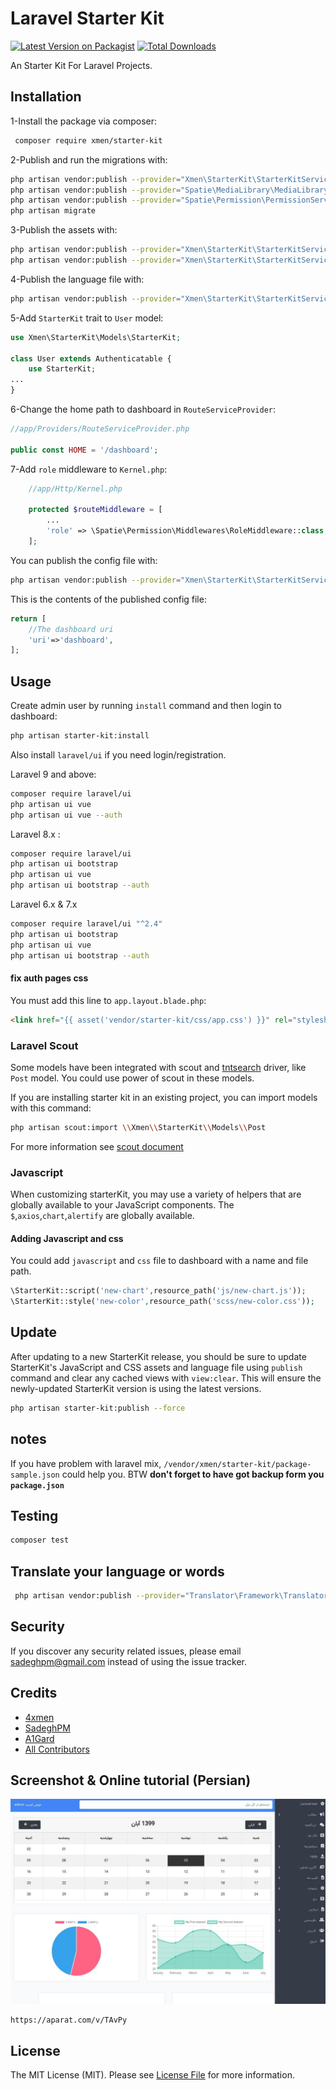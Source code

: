 # Laravel Starter Kit

[![Latest Version on Packagist](https://img.shields.io/packagist/v/xmen/starter-kit.svg?style=flat-square)](https://packagist.org/packages/xmen/starter-kit)
[![Total Downloads](https://img.shields.io/packagist/dt/xmen/starter-kit.svg?style=flat-square)](https://packagist.org/packages/xmen/starter-kit)


An Starter Kit For Laravel Projects.

## Installation

1-Install the package via composer:

```bash
 composer require xmen/starter-kit
```

2-Publish and run the migrations with:

```bash
php artisan vendor:publish --provider="Xmen\StarterKit\StarterKitServiceProvider" --tag="migrations"
php artisan vendor:publish --provider="Spatie\MediaLibrary\MediaLibraryServiceProvider" --tag="migrations"
php artisan vendor:publish --provider="Spatie\Permission\PermissionServiceProvider"
php artisan migrate
```

3-Publish the assets with:

```bash
php artisan vendor:publish --provider="Xmen\StarterKit\StarterKitServiceProvider" --tag="assets"
php artisan vendor:publish --provider="Xmen\StarterKit\StarterKitServiceProvider" --tag="fonts"
```

4-Publish the language file with:

```bash
php artisan vendor:publish --provider="Xmen\StarterKit\StarterKitServiceProvider" --tag="lang"
```

5-Add `StarterKit` trait to `User` model:
```php
use Xmen\StarterKit\Models\StarterKit;

class User extends Authenticatable {
    use StarterKit;
...
}
```

6-Change the home path to dashboard in `RouteServiceProvider`:
```php
//app/Providers/RouteServiceProvider.php

public const HOME = '/dashboard';
```

7-Add `role` middleware to `Kernel.php`:
```php
    //app/Http/Kernel.php

    protected $routeMiddleware = [
        ...
        'role' => \Spatie\Permission\Middlewares\RoleMiddleware::class,
    ];
```

You can publish the config file with:
```bash
php artisan vendor:publish --provider="Xmen\StarterKit\StarterKitServiceProvider" --tag="config"
```

This is the contents of the published config file:

```php
return [
    //The dashboard uri
    'uri'=>'dashboard',
];
```

## Usage

Create admin user by running `install` command and then login to dashboard:
```bash
php artisan starter-kit:install
```

Also install `laravel/ui` if you need login/registration.

Laravel 9 and above:

```bash
composer require laravel/ui
php artisan ui vue
php artisan ui vue --auth
```

Laravel 8.x :
```bash
composer require laravel/ui
php artisan ui bootstrap
php artisan ui vue
php artisan ui bootstrap --auth
```
Laravel 6.x & 7.x
```bash
composer require laravel/ui "^2.4"
php artisan ui bootstrap
php artisan ui vue
php artisan ui bootstrap --auth
```

#### fix auth pages css
You must add this line to `app.layout.blade.php`:
```html
<link href="{{ asset('vendor/starter-kit/css/app.css') }}" rel="stylesheet">
```

### Laravel Scout
Some models have been integrated with scout and [tntsearch](https://packagist.org/packages/teamtnt/laravel-scout-tntsearch-driver) driver, like `Post` model. You could use power of scout in these models.

If you are installing starter kit in an existing project, you can import models with this command:
```bash
php artisan scout:import \\Xmen\\StarterKit\\Models\\Post
```
For more information see [scout document](https://laravel.com/docs/7.x/scout)

### Javascript
When customizing starterKit, you may use a variety of helpers that are globally available to your JavaScript components. The `$`,`axios`,`chart`,`alertify` are globally available.
#### Adding Javascript and css
You could add `javascript` and `css` file to dashboard with a name and file path.
```php
\StarterKit::script('new-chart',resource_path('js/new-chart.js'));
\StarterKit::style('new-color',resource_path('scss/new-color.css'));
```
## Update
After updating to a new StarterKit release, you should be sure to update StarterKit's JavaScript and CSS assets and language file using `publish` command and
clear any cached views with `view:clear`.
This will ensure the newly-updated StarterKit version is using the latest versions.

```bash
php artisan starter-kit:publish --force
```
## notes

If you have problem with laravel mix, `/vendor/xmen/starter-kit/package-sample.json` could help you. BTW **don't forget to have got backup form you `package.json`**

## Testing

``` bash
composer test
```

## Translate your language or words
```bash
 php artisan vendor:publish --provider="Translator\Framework\TranslatorServiceProvider" 
```

## Security

If you discover any security related issues, please email sadeghpm@gmail.com instead of using the issue tracker.

## Credits

- [4xmen](https://github.com/4xmen)
- [SadeghPM](https://github.com/sadeghpm)
- [A1Gard](https://github.com/A1Gard)
- [All Contributors](../../contributors)

## Screenshot & Online tutorial (Persian)
![screenshot](screenshot.jpg)

```
https://aparat.com/v/TAvPy
```

## License

The MIT License (MIT). Please see [License File](LICENSE.md) for more information.
